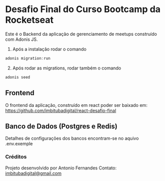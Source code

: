 # Desafio Final do Curso Bootcamp da Rocketseat

Este é o Backend da aplicação de gerenciamento de meetups construído com Adonis JS.

1. Após a instalação rodar o comando

```js
adonis migration:run
```

2. Após rodar as migrations, rodar também o comando

```js
adonis seed
```

## Frontend

O frontend da aplicação, construído em react poder ser baixado em:
<https://github.com/imbitubadigital/react-desafio-final>

## Banco de Dados (Postgres e Redis)

Detalhes de configurações dos bancos encontram-se no aquivo .env.exemple

### Créditos

Projeto desenvolvido por Antonio Fernandes
Contato: <imbitubadigital@gmail.com>
